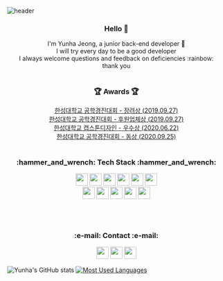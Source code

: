 ![header](https://capsule-render.vercel.app/api?type=wave&color=auto&height=300&section=header&section=footer&text=yunha%20repository📑&fontSize=50)


  

<h3 align="center" >Hello 👋</h3>
<p align="center">
I'm Yunha Jeong, a junior back-end developer 🐤 <br/>
I will try every day to be a good developer<br/>
I always welcome questions and feedback on deficiencies :rainbow:​<br/>
thank you<br/> <br/>
</p>

  <h3 align="center">🏆 Awards 🏆</h3>
  <p align="center"> 
  <a href="https://github.com/JEONGYUNHA/Homi_Project.git">한성대학교 공학경진대회 - 장려상 (2019.09.27)</a> <br/>
  <a href="https://github.com/JEONGYUNHA/Homi_Project.git">한성대학교 공학경진대회 - 후원업체상 (2019.09.27)</a><br/>
  <a href="https://github.com/JEONGYUNHA/ImageManageApp.git">한성대학교 캡스톤디자인 - 우수상 (2020.06.22)</a> <br/>
  <a href="https://github.com/JEONGYUNHA/ImageManageApp.git">한성대학교 공학경진대회 - 동상 (2020.09.25)</a><br/><br/>
  </p>
  
 <h3 align="center">​:hammer_and_wrench:​ Tech Stack ​:hammer_and_wrench:​ </h3>

<p align="center"> 
<img src="https://img.shields.io/badge/Java-007396?style=flat-square&logo=Java&logoColor=white" height="28"/>
<img src="https://img.shields.io/badge/JavaScript-F7DF1E?style=flat-square&logo=JavaScript&logoColor=white" height="28"/>
<img src="https://img.shields.io/badge/HTML5-E34F26?style=flat-square&logo=HTML5&logoColor=white" height="28"/>  
<img src="https://img.shields.io/badge/Spring-88CE02?style=flat-square&logo=Spring&logoColor=white" height="28"/>
<img src="https://img.shields.io/badge/SpringBoot-6DB33F?style=flat-square&logo=Spring&logoColor=white" height="28"/>
<img src="https://img.shields.io/badge/Docker-2496ED?style=flat-square&logo=Docker&logoColor=white" height="28"/> <br/>
<img src="https://img.shields.io/badge/MySQL-4479A1?style=flat-square&logo=MySQL&logoColor=white" height="28"/>
<img src="https://img.shields.io/badge/MariaDB-003545?style=flat-square&logo=MariaDB&logoColor=white" height="28"/>
<img src="https://img.shields.io/badge/Android-3DDC84?style=flat-square&logo=Android&logoColor=white" height="28"/>
<img src="https://img.shields.io/badge/Linux-FCC624?style=flat-square&logo=Linux&logoColor=white" height="28"/>
<img src="https://img.shields.io/badge/Node.js-339933?style=flat-square&logo=Node.js&logoColor=white" height="28"/>
</p><br/><br/>

 <h3 align="center">​:e-mail:​ Contact ​:e-mail:​</h3>
<p align="center">
<img src="https://img.shields.io/badge/Gmail-EA4335?style=flat-square&logo=Gmail&logoColor=white" height="28"/>
<a href="https://github.com/JEONGYUNHA"><img src="https://img.shields.io/badge/GitHub-181717?style=flat-square&logo=GitHub&logoColor=white" height="28"/></a>
<a href="https://yundevnote.tistory.com/"><img src="https://img.shields.io/badge/Blog-FF8800?style=flat-square&logo=Bloglovin&logoColor=white" height="28"/></a>
</p>

 ![Yunha's GitHub stats](https://github-readme-stats.vercel.app/api?username=yunhaDevGit&show_icons=true&theme=radical)
[![Most Used Languages](https://github-readme-stats.vercel.app/api/top-langs/?username=yunhaDevGit&layout=compact&theme=radical)](https://github.com/anuraghazra/github-readme-stats)

<!--
**yunhaDevGit/yunhaDevGit** is a ✨ _special_ ✨ repository because its `README.md` (this file) appears on your GitHub profile.

Here are some ideas to get you started:

- 🔭 I’m currently working on ...
- 🌱 I’m currently learning ...
- 👯 I’m looking to collaborate on ...
- 🤔 I’m looking for help with ...
- 💬 Ask me about ...
- 📫 How to reach me: ...
- 😄 Pronouns: ...
- ⚡ Fun fact: ...
-->
